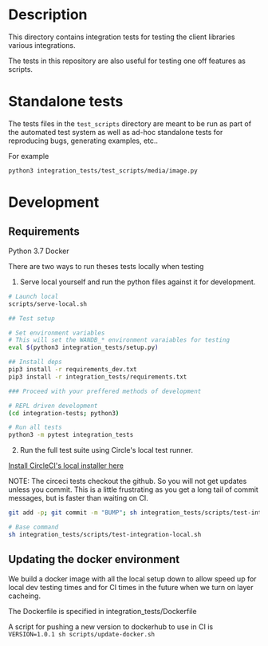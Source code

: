 # Description

This directory contains integration tests for testing the client libraries various integrations.

The tests in this repository are also useful for testing one off features as scripts.

# Standalone tests

The tests files in the `test_scripts` directory are meant to be run as part of the automated test system as well as ad-hoc standalone tests for reproducing bugs, generating examples, etc.. 

For example
```
python3 integration_tests/test_scripts/media/image.py
```

# Development 

## Requirements

Python 3.7
Docker

There are two ways to run theses tests locally when testing

1.  Serve local yourself and run the python files against it for development. 


```bash
# Launch local
scripts/serve-local.sh

## Test setup

# Set environment variables
# This will set the WANDB_* environment varaiables for testing
eval $(python3 integration_tests/setup.py)

## Install deps
pip3 install -r requirements_dev.txt
pip3 install -r integration_tests/requirements.txt

### Proceed with your preffered methods of development

# REPL driven development
(cd integration-tests; python3)

# Run all tests
python3 -m pytest integration_tests
```

2. Run the full test suite using Circle's local test runner. 

[Install CircleCI's local installer here](https://circleci.com/docs/2.0/local-cli/)

NOTE: The circeci tests checkout the github. So you will not get updates unless you commit. This is a little frustrating as you get a long tail of commit messages, but is faster than waiting on CI.

```bash
git add -p; git commit -m "BUMP"; sh integration_tests/scripts/test-integration-local.sh

# Base command
sh integration_tests/scripts/test-integration-local.sh
```

## Updating the docker environment

We build a docker image with all the local setup down to allow speed up for local dev testing times and for CI times in the future when we turn on layer cacheing.

The Dockerfile is specified in integration_tests/Dockerfile

A script for pushing a new version to dockerhub to use in CI is 
`VERSION=1.0.1 sh scripts/update-docker.sh`
